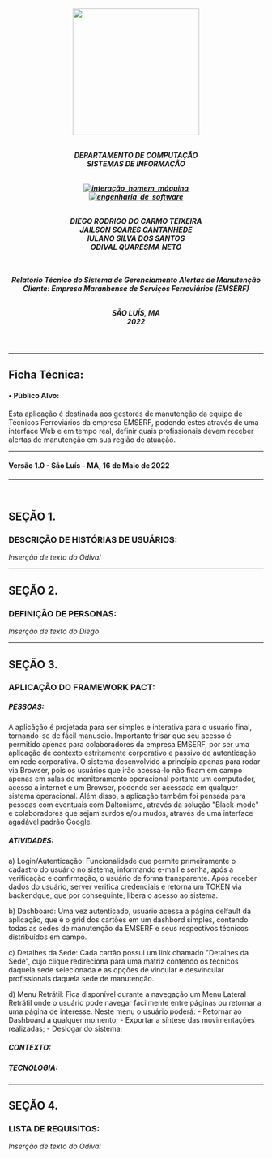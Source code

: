 
<h5 align="center">
</br>
<img src="https://user-images.githubusercontent.com/40738499/168456236-ce8aac11-ddb7-4dbb-a540-00c39e10927b.png" width="250px" />
</br></br>

DEPARTAMENTO DE COMPUTAÇÃO</br>
SISTEMAS DE INFORMAÇÃO</br>
</br>

[![interação_homem_máquina](https://img.shields.io/badge/Interação_Homem_Máquina-Profa%20Eveline%20Sá-blue.svg)](url)</br>
[![engenharia_de_software](https://img.shields.io/badge/Engenharia_de_Software-Prof%20Daniel%20Lima%20Jr-blue.svg)](url)</br>
</br>

DIEGO RODRIGO DO CARMO TEIXEIRA</br>
JAILSON SOARES CANTANHEDE</br>
IULANO SILVA DOS SANTOS</br>
ODIVAL QUARESMA NETO</br>
</br></br>

Relatório Técnico do Sistema de Gerenciamento Alertas de Manutenção</br>
Cliente: Empresa Maranhense de Serviços Ferroviários (EMSERF)</br>
</br>


SÃO LUÍS, MA </br>
2022
</h5>
</br>

---
## Ficha Técnica: 

#### • Público Alvo:

Esta aplicação é destinada aos gestores de manutenção da equipe de Técnicos Ferroviários da empresa EMSERF, podendo estes através de uma interface Web e em tempo real, definir quais profissionais devem receber alertas de manutenção em sua região de atuação.

---
#### Versão 1.0 - São Luís - MA, 16 de Maio de 2022
---
</br>

## SEÇÃO 1.
### DESCRIÇÃO DE HISTÓRIAS DE USUÁRIOS:

*Inserção de texto do Odival*

---
## SEÇÃO 2.
### DEFINIÇÃO DE PERSONAS:

*Inserção de texto do Diego*

---
## SEÇÃO 3.
### APLICAÇÃO DO FRAMEWORK PACT:

##### PESSOAS:

A aplicãção é projetada para ser simples e interativa para o usuário final, tornando-se de fácil manuseio. 
Importante frisar que seu acesso é permitido apenas para colaboradores da empresa EMSERF, por ser uma aplicação de contexto estritamente corporativo e passivo de autenticação em rede corporativa.
O sistema desenvolvido a princípio apenas para rodar via Browser, pois os usuários que irão acessá-lo não ficam em campo apenas em salas de monitoramento operacional portanto um computador, acesso a internet e um Browser, podendo ser acessada em qualquer sistema operacional. Além disso, a aplicação também foi pensada para pessoas com eventuais com Daltonismo, através da solução "Black-mode" e colaboradores que sejam surdos e/ou mudos, através de uma interface agadável padrão Google.

##### ATIVIDADES:

a) Login/Autenticação:
Funcionalidade que permite primeiramente o cadastro do usuário no sistema, informando e-mail e senha, após a verificação e confirmação, o usuário de forma transparente. Após receber dados do usuário, server verifica credenciais e retorna um TOKEN via backendque, que por conseguinte, libera o acesso ao sistema.

b) Dashboard:
Uma vez autenticado, usuário acessa a página delfault da aplicação, que é o grid dos cartões em um dashbord simples, contendo todas as sedes de manutenção da EMSERF e seus respectivos técnicos distribuídos em campo.

c) Detalhes da Sede:
Cada cartão possui um link chamado "Detalhes da Sede", cujo clique redireciona para uma matriz contendo os técnicos daquela sede selecionada e as opções de vincular e desvincular profissionais daquela sede de manutenção.

d) Menu Retrátil:
Fica disponível durante a navegação um Menu Lateral Retrátil onde o usuário pode navegar facilmente entre páginas ou retornar a uma página de interesse.
Neste menu o usuário poderá:
	- Retornar ao Dashboard a qualquer momento;
	- Exportar a síntese das movimentações realizadas;
	- Deslogar do sistema;

##### CONTEXTO:

##### TECNOLOGIA:




---
## SEÇÃO 4.
### LISTA DE REQUISITOS:

*Inserção de texto do Odival*
